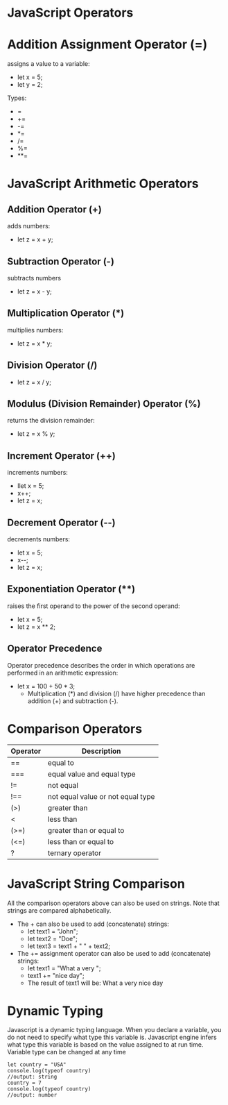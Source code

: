 # JavaScript Operators

# Addition Assignment Operator (=)

assigns a value to a variable:

- let x = 5;
- let y = 2;

Types:

- =
- +=
- -=
- \*=
- /=
- %=
- \*\*=

# JavaScript Arithmetic Operators

## Addition Operator (+)

adds numbers:

- let z = x + y;

## Subtraction Operator (-)

subtracts numbers

- let z = x - y;

## Multiplication Operator (\*)

multiplies numbers:

- let z = x \* y;

## Division Operator (/)

- let z = x / y;

## Modulus (Division Remainder) Operator (%)

returns the division remainder:

- let z = x % y;

## Increment Operator (++)

increments numbers:

- llet x = 5;
- x++;
- let z = x;

## Decrement Operator (--)

decrements numbers:

- let x = 5;
- x--;
- let z = x;

## Exponentiation Operator (\*\*)

raises the first operand to the power of the second operand:

- let x = 5;
- let z = x \*\* 2;

## Operator Precedence

Operator precedence describes the order in which operations are performed in an arithmetic expression:

- let x = 100 + 50 \* 3;
  - Multiplication (\*) and division (/) have higher precedence than addition (+) and subtraction (-).

# Comparison Operators

| Operator | Description                       |
| -------- | --------------------------------- |
| ==       | equal to                          |
| ===      | equal value and equal type        |
| !=       | not equal                         |
| !==      | not equal value or not equal type |
| (>)      | greater than                      |
| <        | less than                         |
| (>=)     | greater than or equal to          |
| (<=)     | less than or equal to             |
| ?        | ternary operator                  |

# JavaScript String Comparison

All the comparison operators above can also be used on strings. Note that strings are compared alphabetically.

- The + can also be used to add (concatenate) strings:
  - let text1 = "John";
  - let text2 = "Doe";
  - let text3 = text1 + " " + text2;
- The += assignment operator can also be used to add (concatenate) strings:
  - let text1 = "What a very ";
  - text1 += "nice day";
  - The result of text1 will be: What a very nice day

# Dynamic Typing

Javascript is a dynamic typing language. When you declare a variable, you do not need to specify what type this variable is. Javascript engine infers what type this variable is based on the value assigned to at run time. Variable type can be changed at any time

```
let country = "USA"
console.log(typeof country)
//output: string
country = 7
console.log(typeof country)
//output: number
```
